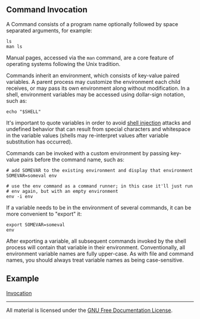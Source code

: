 ## Command Invocation

A Command consists of a program name optionally followed by space separated
arguments, for example:

    ls
    man ls

Manual pages, accessed via the `man` command, are a core feature of operating
systems following the Unix tradition.

Commands inherit an environment, which consists of key-value paired variables.
A parent process may customize the environment each child receives, or may pass
its own environment along without modification. In a shell, environment
variables may be accessed using dollar-sign notation, such as:

    echo "$SHELL"

It's important to quote variables in order to avoid [shell injection][1]
attacks and undefined behavior that can result from special characters and
whitespace in the variable values (shells may re-interpret values after
variable substitution has occurred).

Commands can be invoked with a custom environment by passing key-value pairs
before the command name, such as:

    # add SOMEVAR to the existing environment and display that environment
    SOMEVAR=someval env

    # use the env command as a command runner; in this case it'll just run
    # env again, but with an empty environment
    env -i env

If a variable needs to be in the environment of several commands, it can be
more convenient to "export" it:

    export SOMEVAR=someval
    env

After exporting a variable, all subsequent commands invoked by the shell
process will contain that variable in their environment. Conventionally, all
environment variable names are fully upper-case. As with file and command
names, you should always treat variable names as being case-sensitive.

  [1]: http://en.wikipedia.org/wiki/Code_injection#Shell_injection

## Example

[Invocation](example1/child.go)
___
All material is licensed under the [GNU Free Documentation License](https://github.com/gobridge/gotraining/blob/master/LICENSE).
